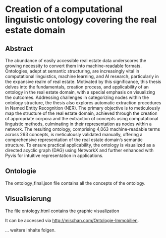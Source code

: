 # Creation of a computational linguistic ontology covering the real estate domain



## Abstract
The abundance of easily accessible real estate data underscores the growing necessity to convert them into machine-readable formats. Ontologies, adept at semantic structuring, are increasingly vital in computational linguistics, machine learning, and AI research, particularly in the expansive realm of real estate. Motivated by this significance, this thesis delves into the fundamentals, creation process, and applicability of an ontology in the real estate domain, with a special emphasis on visualizing the outcomes. Addressing challenges in categorizing nodes within the ontology structure, the thesis also explores automatic extraction procedures in Named Entity Recognition (NER). The primary objective is to meticulously map the structure of the real estate domain, achieved through the creation of appropriate corpora and the extraction of concepts using computational linguistic methods, culminating in their representation as nodes within a network. The resulting ontology, comprising 4,063 machine-readable terms across 263 concepts, is meticulously validated manually, offering a comprehensive representation of the real estate domain’s semantic structure. To ensure practical applicability, the ontology is visualized as a directed acyclic graph (DAG) using NetworkX and further enhanced with Pyvis for intuitive representation in applications.

## Ontologie
The ontology_final.json file contains all the concepts of the ontology.


## Visualisierung
The file ontology.html contains the graphic visualization

It can be accessed via http://mischan.com/Ontologie-Immobilien.










... weitere Inhalte folgen.
